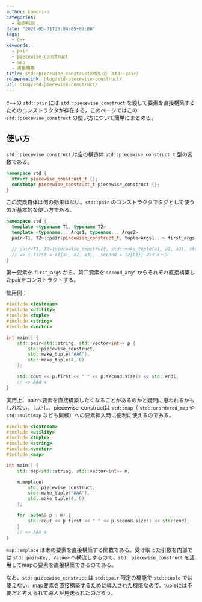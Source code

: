 ```yaml
---
author: komori-n
categories:
  - 技術解説
date: "2021-05-31T23:04:05+09:00"
tags:
  - C++
keywords:
  - pair
  - piecewise_construct
  - map
  - 直接構築
title: std::piecewise_constructの使い方（std::pair）
relpermalink: blog/std-piecewise-construct/
url: blog/std-piecewise-construct/
---
```


c++の `std::pair` には `std::piecewise_construct` を渡して要素を直接構築するためのコンストラクタが存在する。このページではこの `std::piecewise_construct` の使い方について簡単にまとめる。

## 使い方

`std::piecewise_construct` は空の構造体 `std::piecewise_construct_t` 型の変数である。

```cpp
namespace std {
  struct piecewise_construct_t {};
  constexpr piecewise_construct_t piecewise_construct {};
}
```

この変数自体は何の効果はない。`std::pair` のコンストラクタでタグとして使うのが基本的な使い方である。

```cpp
namespace std {
  template <typename T1, typename T2>
  template <typename... Args1, typename... Args2>
  pair<T1, T2>::pair(piecewise_construct_t, tuple<Args1...> first_args, tuple<Args2...> second_args);

  // pair<T1, T2>(piecewise_construct, std::make_tuple(a1, a2, a3), std::make_tuple(b1))
  // => {.first = T1{a1, a2, a3}, .second = T2{b1}} のイメージ
}
```

第一要素を `first_args` から、第二要素を `second_args` からそれぞれ直接構築したpairをコンストラクトする。

使用例：

```cpp
#include <iostream>
#include <utility>
#include <tuple>
#include <string>
#include <vector>

int main() {
    std::pair<std::string, std::vector<int>> p {
        std::piecewise_construct,
        std::make_tuple("AAA"),
        std::make_tuple(4, 0)
    };

    std::cout << p.first << " " << p.second.size() << std::endl;
    // => AAA 4
}
```

実用上、pairへ要素を直接構築したくなることがあるのかと疑問に思われるかもしれない。しかし、piecewise_constructは `std::map`（ `std::unordered_map` や `std::multimap` なども同様）への要素挿入時に便利に使えるのである。

```cpp
#include <iostream>
#include <utility>
#include <tuple>
#include <string>
#include <vector>
#include <map>

int main() {
    std::map<std::string, std::vector<int>> m;

    m.emplace(
        std::piecewise_construct,
        std::make_tuple("AAA"),
        std::make_tuple(4, 0)
    );

    for (auto&& p : m) {
        std::cout << p.first << " " << p.second.size() << std::endl;
    }
    // => AAA 4
}
```

`map::emplace` は木の要素を直接構築する関数である。受け取った引数を内部では `std::pair<Key, Value>` へ横流しするので、`std::piecewise_construct` を活用してmapの要素を直接構築できるのである。

なお、`std::piecewise_construct` は `std::pair` 限定の機能で `std::tuple` では使えない。map要素を直接構築するために導入された機能なので、tupleには不要だと考えられて導入が見送られたのだろう。
